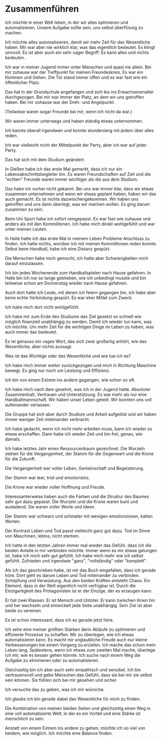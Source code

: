 # Zusammenführen

Ich möchte in einer Welt leben, in der wir alles optimieren und automatisieren. Unsere Aufgabe sollte sein, uns selbst überflüssig zu machen.

Ich möchte alles automatisieren, damit wir mehr Zeit für das Wesentliche haben. Mir war aber nie wirklich klar, was das eigentlich bedeutet. Es klingt sinnvoll. Es ist aber auch ein sehr vager Begriff. Es kann alles und nichts bedeuten.

Ich war in meiner Jugend immer unter Menschen und quasi nie allein. Bei mir zuhause war der Treffpunkt für meinen Freundeskreis. Es war ein Kommen und Gehen. Die Tür stand immer offen und es war fast wie ein öffentlicher Platz.

Das hat in der Grundschule angefangen und sich bis ins Erwachsenenalter durchgezogen. Bei mir war immer der Platz, an dem wir uns getroffen haben. Bei mir zuhause war der Dreh- und Angelpunkt.

(Teilweise waren sogar Freunde bei mir, wenn ich nicht da war.)

Wir waren immer unterwegs und haben ständig etwas unternommen.

Ich kannte überall irgendwen und konnte stundenlang mit jedem über alles reden.

Ich war vielleicht nicht der Mittelpunkt der Party, aber ich war auf jeder Party.

Das hat sich mit dem Studium geändert. 

In Gießen habe ich das erste Mal gemerkt, dass ich nur ein Lebensabschnittsbegleiter bin. Es waren Freundschaften auf Zeit und die "echten" Freunde waren immer wichtiger als die aus dem Studium.

Das habe ich vorher nicht gekannt. Bei uns war immer klar, dass wir etwas zusammen unternehmen und wenn wir etwas geplant haben, haben wir das auch gemacht. Es ist nichts dazwischengekommen. Wir haben uns getroffen und uns dann überlegt, was wir machen wollen. Es ging darum zusammen zu sein.

Beim Uni Sport habe ich sofort reingepasst. Es war fast wie zuhause und anders als mit den Kommilitonen. Ich habe mich direkt wohlgefühlt und war unter meinen Leuten.

In Halle hatte ich das erste Mal in meinem Leben Probleme Anschluss zu finden. Ich hatte nichts, worüber ich mit meinen Kommilitonen reden konnte. Selbst beim Handball, habe ich eine Distanz gespürt.

Die Menschen habe mich gemocht, ich hatte aber Schwierigkeiten mich darauf einzulassen.

Ich bin jedes Wochenende zum Handballspielen nach Hause gefahren. In Halle bin ich nur so lange geblieben, wie ich unbedingt musste und bin teilweise schon am Donnerstag wieder nach Hause gefahren. 

Auch dort hatte ich Leute, mit denen ich feiern gegangen bin, ich habe aber keine echte Verbindung gespürt. Es war eher Mittel zum Zweck.

Ich habe mich dort nicht wohlgefühlt.

Ich habe mir zum Ende des Studiums das Ziel gesetzt so schnell wie möglich finanziell unabhängig zu werden. Damit ich wieder tun kann, was ich möchte. Um mehr Zeit für die wichtigen Dinge im Leben zu haben, was auch immer das bedeutet.

Es ist genauso ein vages Wort, das sich zwar großartig anhört, wie das Wesentliche, aber nichts aussagt.

Was ist das Wichtige oder das Wesentliche und wie tue ich es?

Ich habe mich immer weiter zurückgezogen und mich in Richtung Maschine bewegt. Es ging nur noch um Leistung und Effizienz. 

Ich bin von einem Extrem ins andere gegangen, wie schon so oft.

Ich habe mich nach dem gesehnt, was ich in der Jugend hatte. Absoluter Zusammenhalt, Vertrauen und Unterstützung. Es war mehr als nur eine Handballmannschaft. Wir haben unser Leben geteilt. Wir konnten uns voll aufeinander verlassen.

Die Gruppe hat sich aber durch Studium und Arbeit aufgelöst und wir haben immer weniger Zeit miteinander verbracht.

Ich habe gedacht, wenn ich nicht mehr arbeiten muss, kann ich wieder so etwas erschaffen. Dann habe ich wieder Zeit und bin frei, genau, wie damals.

Ich habe letztes Jahr einen Ressourcenbaum gezeichnet. Die Wurzeln stehen für die Vergangenheit, der Stamm für die Gegenwart und die Krone für die Zukunft.

Die Vergangenheit war voller Leben, Gemeinschaft und Begeisterung. 

Der Stamm war leer, trist und emotionslos. 

Die Krone war wieder voller Hoffnung und Freude.

Interessanterweise haben auch die Farben und die Struktur des Baumes sehr gut dazu gepasst. Die Wurzeln und die Krone waren bunt und ausladend. Sie waren voller Worte und Ideen.

Der Stamm war schwarz und schmaler mit wenigen emotionslosen, kalten Worten. 

Der Kontrast Leben und Tod passt vielleicht ganz gut dazu. Tod im Sinne von Maschinen, leblos, nicht sterben.

Ich hatte in den letzten Jahren immer mal wieder das Gefühl, dass ich die beiden Anteile in mir verbinden möchte. Immer wenn es mir etwas gelungen ist, habe ich mich sehr gut gefühlt. Ich habe mich mehr wie ich selbst gefühlt. Zufrieden und irgendwie "ganz", "vollständig" oder "komplett".

Als ich das geschrieben habe, ist mir das Buch eingefallen, dass ich gerade höre. Dort geht es darum Leben und Tod miteinander zu verbinden. Schöpfung und Verwüstung. Aus den beiden Kräften entsteht Chaos. Ein Element, dass in der Welt eigentlich nicht verfügbar ist. Durch die Einzigartigkeit des Protagonisten ist er der Einzige, der es erzeugen kann.

Er hat zwei Klassen. Er ist Mensch und Untoter. Er kann zwischen ihnen hin und her wechseln und entwickelt jede Seite unabhängig. Sein Ziel ist aber beide zu vereinen.

Es ist schon interessant, dass ich es gerade jetzt höre.

Ich sehe eine meiner größten Stärken darin Abläufe zu optimieren und effiziente Prozesse zu schaffen. Mir zu überlegen, wie ich etwas automatisieren kann. Es macht mir unglaubliche Freude auch nur kleine Verbesserungen bei einem Vorgang zu erzielen. Ich mache das schon mein Leben lang. Spätestens, wenn ich etwas zum zweiten Mal mache, überlege ich mir, wie es besser gehen könnte. Ich suche nach einem Weg die Aufgabe zu eliminieren oder zu automatisieren.

Gleichzeitig bin ich aber auch sehr empathisch und sensibel. Ich bin vertrauensvoll und gebe Menschen das Gefühl, dass sie bei mir sie selbst sein können. Sie fühlen sich bei mir gesehen und sicher.

Ich versuche das zu geben, was ich mir wünsche.

Ich glaube ich bin gerade dabei das Wesentliche für mich zu finden. 

Die Kombination von meinen beiden Seiten und gleichzeitig einen Weg in eine voll automatisierte Welt, in der es ein Vorteil und eine Stärke ist menschlich zu sein.

Anstatt von einem Extrem ins andere zu gehen, möchte ich so viel von beidem, wie möglich. Ich möchte eine Balance finden.